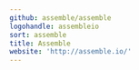 ```yaml
---
github: assemble/assemble
logohandle: assembleio
sort: assemble
title: Assemble
website: 'http://assemble.io/'
---
```

